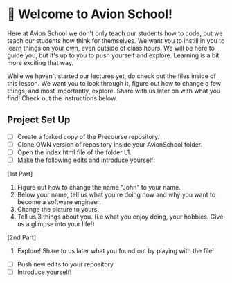 # 🚀 Welcome to Avion School!

Here at Avion School we don't only teach our students how to code, but we teach our students how think for themselves. We want you to instill in you to learn things on your own, even outside of class hours. We will be here to guide you, but it's up to you to push yourself and explore. Learning is a bit more exciting that way.

While we haven't started our lectures yet, do check out the files inside of this lesson. We want you to look through it, figure out how to change a few things, and most importantly, explore. Share with us later on with what you find! Check out the instructions below.

## Project Set Up

- [ ] Create a forked copy of the Precourse repository.
- [ ] Clone OWN version of repository inside your AvionSchool folder.
- [ ] Open the index.html file of the folder L1.
- [ ] Make the following edits and introduce yourself:

[1st Part]
1. Figure out how to change the name "John" to your name.
2. Below your name, tell us what you're doing now and why you want to become a software engineer.
3. Change the picture to yours.
4. Tell us 3 things about you. (i.e what you enjoy doing, your hobbies. Give us a glimpse into your life!)

[2nd Part]
1. Explore! Share to us later what you found out by playing with the file!

- [ ] Push new edits to your repository.
- [ ] Introduce yourself!
